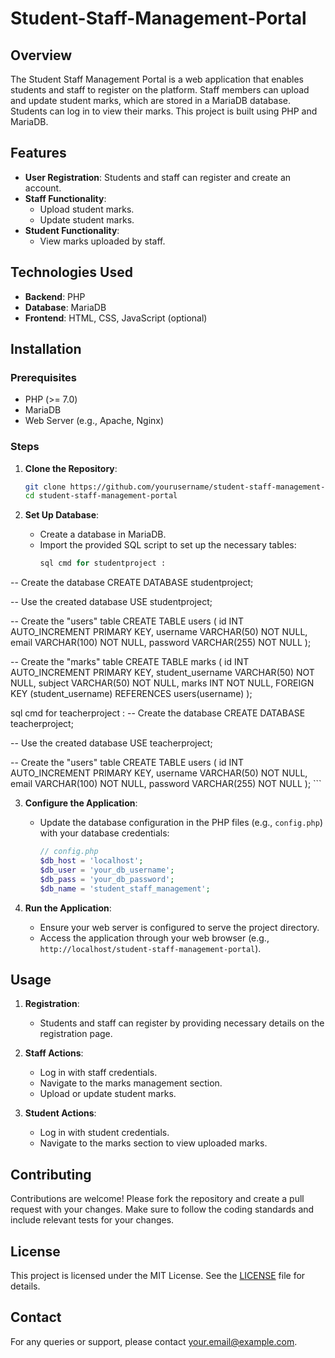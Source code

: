 # Student-Staff-Management-Portal

## Overview
The Student Staff Management Portal is a web application that enables students and staff to register on the platform. Staff members can upload and update student marks, which are stored in a MariaDB database. Students can log in to view their marks. This project is built using PHP and MariaDB.

## Features
- **User Registration**: Students and staff can register and create an account.
- **Staff Functionality**:
  - Upload student marks.
  - Update student marks.
- **Student Functionality**:
  - View marks uploaded by staff.

## Technologies Used
- **Backend**: PHP
- **Database**: MariaDB
- **Frontend**: HTML, CSS, JavaScript (optional)

## Installation

### Prerequisites
- PHP (>= 7.0)
- MariaDB
- Web Server (e.g., Apache, Nginx)

### Steps

1. **Clone the Repository**:
    ```bash
    git clone https://github.com/yourusername/student-staff-management-portal.git
    cd student-staff-management-portal
    ```

2. **Set Up Database**:
    - Create a database in MariaDB.
    - Import the provided SQL script to set up the necessary tables:
      ```sql
      sql cmd for studentproject :
-- Create the database
CREATE DATABASE studentproject;

-- Use the created database
USE studentproject;

-- Create the "users" table
CREATE TABLE users (
    id INT AUTO_INCREMENT PRIMARY KEY,
    username VARCHAR(50) NOT NULL,
    email VARCHAR(100) NOT NULL,
    password VARCHAR(255) NOT NULL
);

-- Create the "marks" table
CREATE TABLE marks (
    id INT AUTO_INCREMENT PRIMARY KEY,
    student_username VARCHAR(50) NOT NULL,
    subject VARCHAR(50) NOT NULL,
    marks INT NOT NULL,
    FOREIGN KEY (student_username) REFERENCES users(username)
);


sql cmd for teacherproject :
-- Create the database
CREATE DATABASE teacherproject;

-- Use the created database
USE teacherproject;

-- Create the "users" table
CREATE TABLE users (
    id INT AUTO_INCREMENT PRIMARY KEY,
    username VARCHAR(50) NOT NULL,
    email VARCHAR(100) NOT NULL,
    password VARCHAR(255) NOT NULL
);
      ```

3. **Configure the Application**:
    - Update the database configuration in the PHP files (e.g., `config.php`) with your database credentials:
      ```php
      // config.php
      $db_host = 'localhost';
      $db_user = 'your_db_username';
      $db_pass = 'your_db_password';
      $db_name = 'student_staff_management';
      ```

4. **Run the Application**:
    - Ensure your web server is configured to serve the project directory.
    - Access the application through your web browser (e.g., `http://localhost/student-staff-management-portal`).

## Usage

1. **Registration**:
   - Students and staff can register by providing necessary details on the registration page.

2. **Staff Actions**:
   - Log in with staff credentials.
   - Navigate to the marks management section.
   - Upload or update student marks.

3. **Student Actions**:
   - Log in with student credentials.
   - Navigate to the marks section to view uploaded marks.

## Contributing
Contributions are welcome! Please fork the repository and create a pull request with your changes. Make sure to follow the coding standards and include relevant tests for your changes.

## License
This project is licensed under the MIT License. See the [LICENSE](LICENSE) file for details.

## Contact
For any queries or support, please contact [your.email@example.com](mailto:your.email@example.com).
